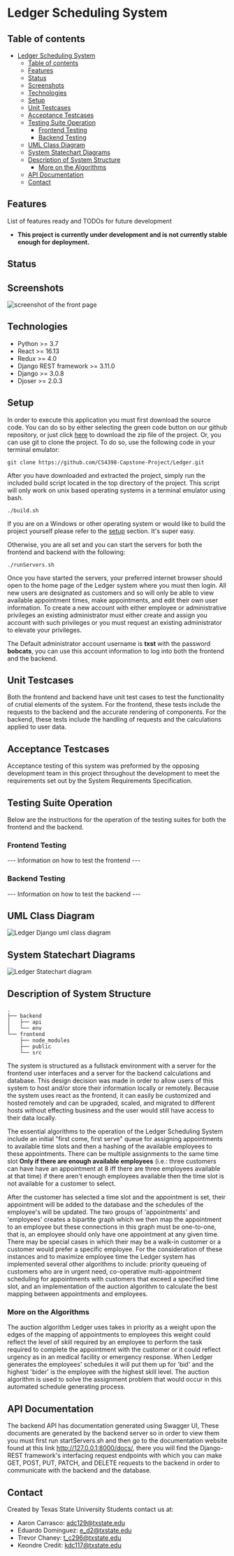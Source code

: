 # Ledger Scheduling System

## Table of contents
- [Ledger Scheduling System](#ledger-scheduling-system)
  - [Table of contents](#table-of-contents)
  - [Features](#features)
  - [Status](#status)
  - [Screenshots](#screenshots)
  - [Technologies](#technologies)
  - [Setup](#setup)
  - [Unit Testcases](#unit-testcases)
  - [Acceptance Testcases](#acceptance-testcases)
  - [Testing Suite Operation](#testing-suite-operation)
    - [Frontend Testing](#frontend-testing)
    - [Backend Testing](#backend-testing)
  - [UML Class Diagram](#uml-class-diagram)
  - [System Statechart Diagrams](#system-statechart-diagrams)
  - [Description of System Structure](#description-of-system-structure)
    - [More on the Algorithms](#more-on-the-algorithms)
  - [API Documentation](#api-documentation)
  - [Contact](#contact)

## Features
List of features ready and TODOs for future development
* **This project is currently under development and is not currently stable enough for deployment.**

## Status
[comment]: <> (Project is: _in progress_, _finished_, _no longer continue_ and why?)

## Screenshots
![screenshot of the front page](https://i.ibb.co/kG58S1f/Ledger-Screen-Shot.png)

## Technologies
* Python >= 3.7
* React >= 16.13
* Redux >= 4.0
* Django REST framework >= 3.11.0
* Django >= 3.0.8
* Djoser >= 2.0.3

## Setup
In order to execute this application you must first download the source code.
You can do so by either selecting the green code button on our github repository,
or just click [here](https://github.com/CS4398-Capstone-Project/Ledger/archive/master.zip)
to download the zip file of the project. Or, you can use git to clone the project.
To do so, use the following code in your terminal emulator:

    git clone https://github.com/CS4398-Capstone-Project/Ledger.git

After you have downloaded and extracted the project, simply run the included
build script located in the top directory of the project. This script will only
work on unix based operating systems in a terminal emulator using bash.

    ./build.sh

If you are on a Windows or other operating system or would like to build the
project yourself please refer to the [setup](#setup) section. It's super easy.

Otherwise, you are all set and you can start the servers for both the frontend
and backend with the following:

    ./runServers.sh

Once you have started the servers, your preferred internet browser should open to the home page of the Ledger system where you must then login. All new users are designated as customers and so will only be able to view available appointment times, make appointments, and edit their own user information. To create a new account with either employee or administrative privileges an existing administrator must either create and assign you account with such privileges or you must request an existing administrator to elevate your privileges.

The Default administrator account username is **txst** with the password **bobcats**, you can use this account information to log into both the frontend and the backend.

## Unit Testcases
Both the frontend and backend have unit test cases to test the functionality of crutial elements of the system.
For the frontend, these tests include the requests to the backend and the accurate rendering of components.
For the backend, these tests include the handling of requests and the calculations applied to user data.

## Acceptance Testcases
Acceptance testing of this system was preformed by the opposing development team in this project throughout the development to meet the requirements set out by the System Requirements Specification.

## Testing Suite Operation
Below are the instructions for the operation of the testing suites for both the frontend and the backend.

### Frontend Testing 
--- Information on how to test the frontend ---

### Backend Testing
--- Information on how to test the backend ---

## UML Class Diagram
![Ledger Django uml class diagram](images/myapp_models.png)

## System Statechart Diagrams
![Ledger Statechart diagram](https://i.ibb.co/zZWL2Zg/Ledger-State-Diagram.png)

## Description of System Structure
```
.
├── backend
│   ├── api
│   └── env
└── frontend
    ├── node_modules
    ├── public
    └── src
```
The system is structured as a fullstack environment with a server for the frontend user interfaces and a server for the backend calculations and database. This design decision was made in order to allow users of this system to host and/or store their information locally or remotely. Because the system uses react as the frontend, it can easily be customized and hosted remotely and can be upgraded, scaled, and migrated to different hosts without effecting business and  the user would still have access to their data locally.

The essential algorithms to the operation of the Ledger Scheduling System include an initial "first come, first serve" queue for assigning appointments to available time slots and then a hashing of the available employees to these appointments. There can be multiple assignments to the same time slot **Only if there are enough available employees** (i.e.: three customers can have have an appointment at 8 iff there are three employees available at that time) if there aren't enough employees available then the time slot is not available for a customer to select.

After the customer has selected a time slot and the appointment is set, their appointment will be added to the database and the schedules of the employee's will be updated. The two groups of 'appointments' and 'employees' creates a bipartite graph which we then map the appointment to an employee but these connections in this graph must be one-to-one, that is, an employee should only have one appointment at any given time. There may be special cases in which their may be a walk-in customer or a customer would prefer a specific employee. For the consideration of these instances and to maximize employee time the Ledger system has implemented several other algorithms to include: priority queueing of customers who are in urgent need, co-operative multi-appointment scheduling for appointments with customers that exceed a specified time slot, and an implementation of the auction algorithm to calculate the best mapping between appointments and employees.

### More on the Algorithms
The auction algorithm Ledger uses takes in priority as a weight upon the edges of the mapping of appointments to employees this weight could reflect the level of skill required by an employee to perform the task required to complete the appointment with the customer or it could reflect urgency as in an medical facility or emergency response. When Ledger generates the employees' schedules it will put them up for 'bid' and the highest 'bider' is the employee with the highest skill level. The auction algorithm is used to solve the assignment problem that would occur in this automated schedule generating process.


## API Documentation
The backend API has documentation generated using Swagger UI, These documents are generated by the backend server so in order to view them you must first run startServers.sh and then go to the documentation website found at this link http://127.0.0.1:8000/docs/, there you will find the Django-REST framework's interfacing request endpoints with which you can make GET, POST, PUT, PATCH, and DELETE requests to the backend in order to communicate with the backend and the database.

## Contact
Created by Texas State University Students contact us at:
* Aaron Carrasco: adc129@txstate.edu
* Eduardo Dominguez: e_d2@txstate.edu
* Trevor Chaney: t_c296@txstate.edu
* Keondre Credit: kdc117@txstate.edu
